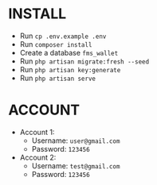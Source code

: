 # INSTALL
- Run `cp .env.example .env`
- Run `composer install`
- Create a database `fms_wallet`
- Run `php artisan migrate:fresh --seed`
- Run `php artisan key:generate`
- Run `php artisan serve`

# ACCOUNT
- Account 1:
    - Username: `user@gmail.com`
    - Password: `123456`
- Account 2:
    - Username: `test@gmail.com`
    - Password: `123456`